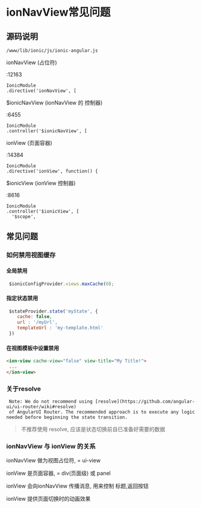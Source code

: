 # ionNavView常见问题

## 源码说明

`/www/lib/ionic/js/ionic-angular.js`

ionNavView (占位符)

:12163

```
IonicModule
.directive('ionNavView', [
```

$ionicNavView (ionNavView 的 控制器)

:6455

```
IonicModule
.controller('$ionicNavView', [
```

ionView (页面容器)

:14384

```
IonicModule
.directive('ionView', function() {
```

$ionicView (ionView 控制器)

:8616

```
IonicModule
.controller('$ionicView', [
  '$scope',
```



## 常见问题

### 如何禁用视图缓存

#### 全局禁用

```js
 $ionicConfigProvider.views.maxCache(0);
```

#### 指定状态禁用

```js
 $stateProvider.state('myState', {
    cache: false,
    url : '/myUrl',
    templateUrl : 'my-template.html'
 })
```

#### 在视图模板中设置禁用

```html
<ion-view cache-view="false" view-title="My Title!">
 ...
</ion-view>
```

### 关于resolve

```
 Note: We do not recommend using [resolve](https://github.com/angular-ui/ui-router/wiki#resolve)
 of AngularUI Router. The recommended approach is to execute any logic needed before beginning the state transition.
```

> 不推荐使用 resolve, 应该是状态切换前自已准备好需要的数据


### ionNavView 与 ionView 的关系

ionNavView 做为视图占位符, = ui-view

ionView 是页面容器, = div(页面级) 或 panel

ionView 会向ionNavView 传播消息, 用来控制 标题,返回按钮

ionView 提供页面切换时的动画效果

